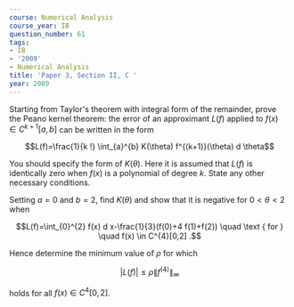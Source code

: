 ```yaml
---
course: Numerical Analysis
course_year: IB
question_number: 61
tags:
- IB
- '2009'
- Numerical Analysis
title: 'Paper 3, Section II, C '
year: 2009
---
```




Starting from Taylor's theorem with integral form of the remainder, prove the Peano kernel theorem: the error of an approximant $L(f)$ applied to $f(x) \in C^{k+1}[a, b]$ can be written in the form

$$L(f)=\frac{1}{k !} \int_{a}^{b} K(\theta) f^{(k+1)}(\theta) d \theta$$

You should specify the form of $K(\theta)$. Here it is assumed that $L(f)$ is identically zero when $f(x)$ is a polynomial of degree $k$. State any other necessary conditions.

Setting $a=0$ and $b=2$, find $K(\theta)$ and show that it is negative for $0<\theta<2$ when

$$L(f)=\int_{0}^{2} f(x) d x-\frac{1}{3}(f(0)+4 f(1)+f(2)) \quad \text { for } \quad f(x) \in C^{4}[0,2] .$$

Hence determine the minimum value of $\rho$ for which

$$|L(f)| \leqslant \rho\left\|f^{(4)}\right\|_{\infty}$$

holds for all $f(x) \in C^{4}[0,2]$.